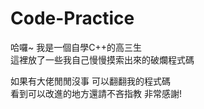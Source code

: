 # Code-Practice
哈囉~ 我是一個自學C++的高三生  
這裡放了一些我自己慢慢摸索出來的破爛程式碼  

如果有大佬閒閒沒事 可以翻翻我的程式碼  
看到可以改進的地方還請不吝指教 非常感謝!  